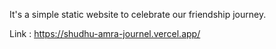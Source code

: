 It's a simple static website to celebrate our friendship journey.

Link : https://shudhu-amra-journel.vercel.app/
